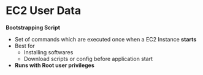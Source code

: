 
# EC2 User Data

**Bootstrapping Script** 
- Set of commands which are executed once when a EC2 Instance **starts** 
- Best for
	- Installing softwares
	- Download scripts or config before application start
- **Runs with Root user privileges**
